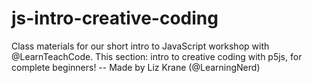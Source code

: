 # js-intro-creative-coding
Class materials for our short intro to JavaScript workshop with @LearnTeachCode. This section: intro to creative coding with p5js, for complete beginners! -- Made by Liz Krane (@LearningNerd)
